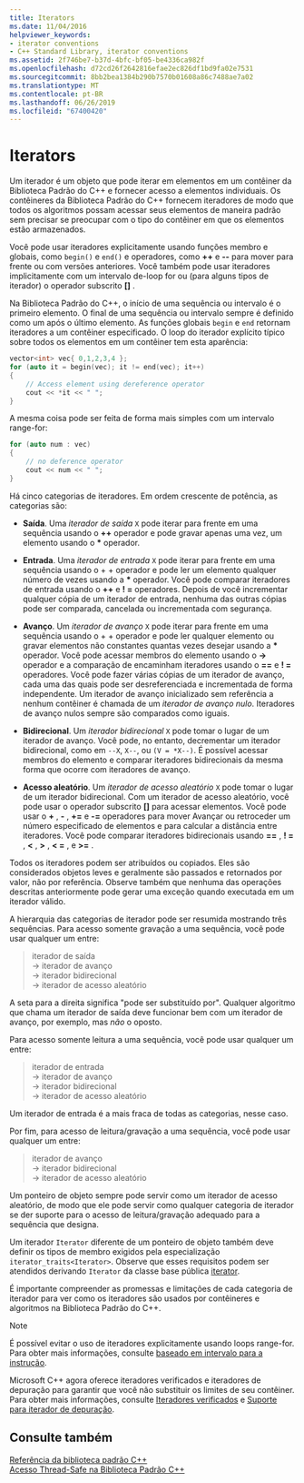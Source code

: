 ```yaml
---
title: Iterators
ms.date: 11/04/2016
helpviewer_keywords:
- iterator conventions
- C++ Standard Library, iterator conventions
ms.assetid: 2f746be7-b37d-4bfc-bf05-be4336ca982f
ms.openlocfilehash: d72cd26f2642816efae2ec826df1bd9fa02e7531
ms.sourcegitcommit: 8bb2bea1384b290b7570b01608a86c7488ae7a02
ms.translationtype: MT
ms.contentlocale: pt-BR
ms.lasthandoff: 06/26/2019
ms.locfileid: "67400420"
---
```

# <a name="iterators"></a>Iterators

Um iterador é um objeto que pode iterar em elementos em um contêiner da Biblioteca Padrão do C++ e fornecer acesso a elementos individuais. Os contêineres da Biblioteca Padrão do C++ fornecem iteradores de modo que todos os algoritmos possam acessar seus elementos de maneira padrão sem precisar se preocupar com o tipo do contêiner em que os elementos estão armazenados.

Você pode usar iteradores explicitamente usando funções membro e globais, como `begin()` e `end()` e operadores, como **++** e **--** para mover para frente ou com versões anteriores. Você também pode usar iteradores implicitamente com um intervalo de-loop for ou (para alguns tipos de iterador) o operador subscrito  **\[]** .

Na Biblioteca Padrão do C++, o início de uma sequência ou intervalo é o primeiro elemento. O final de uma sequência ou intervalo sempre é definido como um após o último elemento. As funções globais `begin` e `end` retornam iteradores a um contêiner especificado. O loop do iterador explícito típico sobre todos os elementos em um contêiner tem esta aparência:

```cpp
vector<int> vec{ 0,1,2,3,4 };
for (auto it = begin(vec); it != end(vec); it++)
{
    // Access element using dereference operator
    cout << *it << " ";
}
```

A mesma coisa pode ser feita de forma mais simples com um intervalo range-for:

```cpp
for (auto num : vec)
{
    // no deference operator
    cout << num << " ";
}
```

Há cinco categorias de iteradores. Em ordem crescente de potência, as categorias são:

- **Saída**. Uma *iterador de saída* `X` pode iterar para frente em uma sequência usando o **++** operador e pode gravar apenas uma vez, um elemento usando o __\*__ operador.

- **Entrada**. Uma *iterador de entrada* `X` pode iterar para frente em uma sequência usando o + + operador e pode ler um elemento qualquer número de vezes usando a **&ast;** operador. Você pode comparar iteradores de entrada usando o **++** e **! =** operadores. Depois de você incrementar qualquer cópia de um iterador de entrada, nenhuma das outras cópias pode ser comparada, cancelada ou incrementada com segurança.

- **Avanço**. Um *iterador de avanço* `X` pode iterar para frente em uma sequência usando o + + operador e pode ler qualquer elemento ou gravar elementos não constantes quantas vezes desejar usando a **&ast;** operador. Você pode acessar membros do elemento usando o **->** operador e a comparação de encaminham iteradores usando o **==** e **! =** operadores. Você pode fazer várias cópias de um iterador de avanço, cada uma das quais pode ser desreferenciada e incrementada de forma independente. Um iterador de avanço inicializado sem referência a nenhum contêiner é chamada de um *iterador de avanço nulo*. Iteradores de avanço nulos sempre são comparados como iguais.

- **Bidirecional**. Um *iterador bidirecional* `X` pode tomar o lugar de um iterador de avanço. Você pode, no entanto, decrementar um iterador bidirecional, como em `--X`, `X--`, ou `(V = *X--)`. É possível acessar membros do elemento e comparar iteradores bidirecionais da mesma forma que ocorre com iteradores de avanço.

- **Acesso aleatório**. Um *iterador de acesso aleatório* `X` pode tomar o lugar de um iterador bidirecional. Com um iterador de acesso aleatório, você pode usar o operador subscrito  **\[]** para acessar elementos. Você pode usar o **+** , **-** , **+=** e **-=** operadores para mover Avançar ou retroceder um número especificado de elementos e para calcular a distância entre iteradores. Você pode comparar iteradores bidirecionais usando **==** , **! =** , **\<** , **>** , **\< =** , e **>=** .

Todos os iteradores podem ser atribuídos ou copiados. Eles são considerados objetos leves e geralmente são passados e retornados por valor, não por referência. Observe também que nenhuma das operações descritas anteriormente pode gerar uma exceção quando executada em um iterador válido.

A hierarquia das categorias de iterador pode ser resumida mostrando três sequências. Para acesso somente gravação a uma sequência, você pode usar qualquer um entre:

> iterador de saída<br/>
> -> iterador de avanço<br/>
> -> iterador bidirecional<br/>
> -> iterador de acesso aleatório

A seta para a direita significa "pode ser substituído por". Qualquer algoritmo que chama um iterador de saída deve funcionar bem com um iterador de avanço, por exemplo, mas *não* o oposto.

Para acesso somente leitura a uma sequência, você pode usar qualquer um entre:

> iterador de entrada<br/>
> -> iterador de avanço<br/>
> -> iterador bidirecional<br/>
> -> iterador de acesso aleatório

Um iterador de entrada é a mais fraca de todas as categorias, nesse caso.

Por fim, para acesso de leitura/gravação a uma sequência, você pode usar qualquer um entre:

> iterador de avanço<br/>
> -> iterador bidirecional<br/>
> -> iterador de acesso aleatório

Um ponteiro de objeto sempre pode servir como um iterador de acesso aleatório, de modo que ele pode servir como qualquer categoria de iterador se der suporte para o acesso de leitura/gravação adequado para a sequência que designa.

Um iterador `Iterator` diferente de um ponteiro de objeto também deve definir os tipos de membro exigidos pela especialização `iterator_traits<Iterator>`. Observe que esses requisitos podem ser atendidos derivando `Iterator` da classe base pública [iterator](../standard-library/iterator-struct.md).

É importante compreender as promessas e limitações de cada categoria de iterador para ver como os iteradores são usados por contêineres e algoritmos na Biblioteca Padrão do C++.

> [!NOTE]
> É possível evitar o uso de iteradores explicitamente usando loops range-for. Para obter mais informações, consulte [baseado em intervalo para a instrução](../cpp/range-based-for-statement-cpp.md).

Microsoft C++ agora oferece iteradores verificados e iteradores de depuração para garantir que você não substituir os limites de seu contêiner. Para obter mais informações, consulte [Iteradores verificados](../standard-library/checked-iterators.md) e [Suporte para iterador de depuração](../standard-library/debug-iterator-support.md).

## <a name="see-also"></a>Consulte também

[Referência da biblioteca padrão C++](../standard-library/cpp-standard-library-reference.md)<br/>
[Acesso Thread-Safe na Biblioteca Padrão C++](../standard-library/thread-safety-in-the-cpp-standard-library.md)<br/>
